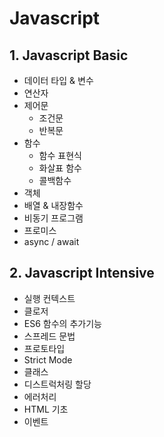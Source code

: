 # Javascript

## 1. Javascript Basic

- 데이터 타입 & 변수
- 연산자
- 제어문
  - 조건문
  - 반복문
- 함수
  - 함수 표현식
  - 화살표 함수
  - 콜백함수
- 객체
- 배열 & 내장함수
- 비동기 프로그램
- 프로미스
- async / await

## 2. Javascript Intensive

- 실행 컨텍스트
- 클로저
- ES6 함수의 추가기능
- 스프레드 문법
- 프로토타입
- Strict Mode
- 클래스
- 디스트럭처링 할당
- 에러처리
- HTML 기초
- 이벤트
